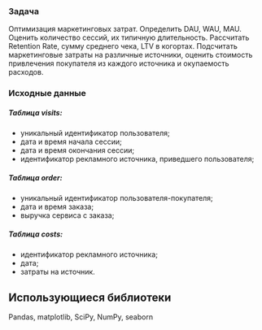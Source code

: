 ### Задача
Оптимизация маркетинговых затрат. Определить DAU, WAU, MAU.
Оценить количество сессий, их типичную длительность.
Рассчитать Retention Rate, сумму среднего чека, LTV в когортах.
Подсчитать маркетинговые затраты на различные источники, 
оценить стоимость привлечения покупателя из каждого источника и окупаемость расходов.

### Исходные данные
##### Таблица visits: 
- уникальный идентификатор пользователя;
- дата и время начала сессии;
- дата и время окончания сессии;
- идентификатор рекламного источника, приведшего пользователя;

##### Таблица order:
- уникальный идентификатор пользователя-покупателя;
- дата и время заказа;
- выручка сервиса с заказа;

##### Таблица costs:
- идентификатор рекламного источника;
- дата;
- затраты на источник.

## Использующиеся библиотеки
Pandas, matplotlib, SciPy, NumPy, seaborn
